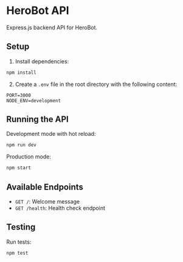 # HeroBot API

Express.js backend API for HeroBot.

## Setup

1. Install dependencies:
```bash
npm install
```

2. Create a `.env` file in the root directory with the following content:
```
PORT=3000
NODE_ENV=development
```

## Running the API

Development mode with hot reload:
```bash
npm run dev
```

Production mode:
```bash
npm start
```

## Available Endpoints

- `GET /`: Welcome message
- `GET /health`: Health check endpoint

## Testing

Run tests:
```bash
npm test
```
